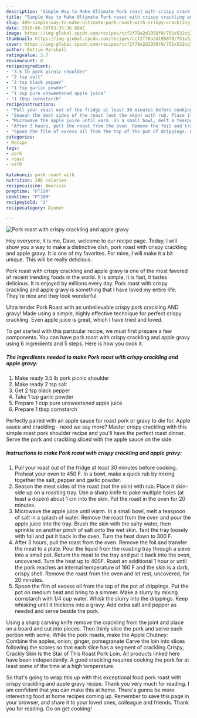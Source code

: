 ```yaml
---
description: "Simple Way to Make Ultimate Pork roast with crispy crackling and apple gravy"
title: "Simple Way to Make Ultimate Pork roast with crispy crackling and apple gravy"
slug: 489-simple-way-to-make-ultimate-pork-roast-with-crispy-crackling-and-apple-gravy
date: 2020-06-30T03:35:36.684Z
image: https://img-global.cpcdn.com/recipes/ccf2f78a2d1958f0/751x532cq70/pork-roast-with-crispy-crackling-and-apple-gravy-recipe-main-photo.jpg
thumbnail: https://img-global.cpcdn.com/recipes/ccf2f78a2d1958f0/751x532cq70/pork-roast-with-crispy-crackling-and-apple-gravy-recipe-main-photo.jpg
cover: https://img-global.cpcdn.com/recipes/ccf2f78a2d1958f0/751x532cq70/pork-roast-with-crispy-crackling-and-apple-gravy-recipe-main-photo.jpg
author: Bettie Marshall
ratingvalue: 3.7
reviewcount: 8
recipeingredient:
- "3.5 lb pork picnic shoulder"
- "2 tsp salt"
- "2 tsp black pepper"
- "1 tsp garlic powder"
- "1 cup pure unsweetened apple juice"
- "1 tbsp cornstarch"
recipeinstructions:
- "Pull your roast out of the fridge at least 30 minutes before cooking. Preheat your oven to 450 F. In a bowl, make a quick rub by mixing together the salt, pepper and garlic powder."
- "Season the meat sides of the roast (not the skin) with rub. Place it skin-side up on a roasting tray. Use a sharp knife to poke multiple holes (at least a dozen) about 1 cm into the skin. Put the roast in the oven for 20 minutes."
- "Microwave the apple juice until warm. In a small bowl, melt a teaspoon of salt in a splash of water. Remove the roast from the oven and pour the apple juice into the tray. Brush the skin with the salty water, then sprinkle on another pinch of salt onto the wet skin. Tent the tray loosely with foil and put it back in the oven. Turn the heat down to 300 F."
- "After 3 hours, pull the roast from the oven. Remove the foil and transfer the meat to a plate. Pour the liquid from the roasting tray through a sieve into a small pot. Return the meat to the tray and put it back into the oven, uncovered. Turn the heat up to 400F. Roast an additional 1 hour or until the pork reaches an internal temperature of 160 F and the skin is a dark, crispy shell. Remove the roast from the oven and let rest, uncovered, for 20 minutes."
- "Spoon the film of excess oil from the top of the pot of drippings. Put the pot on medium heat and bring to a simmer. Make a slurry by mixing cornstarch with 1/4 cup water. Whisk the slurry into the drippings. Keep whisking until it thickens into a gravy. Add extra salt and pepper as needed and serve beside the pork."
categories:
- Recipe
tags:
- pork
- roast
- with

katakunci: pork roast with 
nutrition: 286 calories
recipecuisine: American
preptime: "PT15M"
cooktime: "PT38M"
recipeyield: "2"
recipecategory: Dinner

---
```



![Pork roast with crispy crackling and apple gravy](https://img-global.cpcdn.com/recipes/ccf2f78a2d1958f0/751x532cq70/pork-roast-with-crispy-crackling-and-apple-gravy-recipe-main-photo.jpg)

Hey everyone, it is me, Dave, welcome to our recipe page. Today, I will show you a way to make a distinctive dish, pork roast with crispy crackling and apple gravy. It is one of my favorites. For mine, I will make it a bit unique. This will be really delicious.

Pork roast with crispy crackling and apple gravy is one of the most favored of recent trending foods in the world. It is simple, it is fast, it tastes delicious. It is enjoyed by millions every day. Pork roast with crispy crackling and apple gravy is something that I have loved my entire life. They're nice and they look wonderful.

Ultra tender Pork Roast with an unbelievable crispy pork crackling AND gravy! Made using a simple, highly effective technique for perfect crispy crackling. Even apple juice is great, which I have tried and loved.


To get started with this particular recipe, we must first prepare a few components. You can have pork roast with crispy crackling and apple gravy using 6 ingredients and 5 steps. Here is how you cook it.

##### The ingredients needed to make Pork roast with crispy crackling and apple gravy:

1. Make ready 3.5 lb pork picnic shoulder
1. Make ready 2 tsp salt
1. Get 2 tsp black pepper
1. Take 1 tsp garlic powder
1. Prepare 1 cup pure unsweetened apple juice
1. Prepare 1 tbsp cornstarch


Perfectly paired with an apple sauce for roast pork or gravy to die for. Apple sauce and crackling - need we say more? Master crispy crackling with this simple roast pork shoulder recipe and you&#39;ll have the perfect roast dinner. Serve the pork and crackling sliced with the apple sauce on the side. 

##### Instructions to make Pork roast with crispy crackling and apple gravy:

1. Pull your roast out of the fridge at least 30 minutes before cooking. Preheat your oven to 450 F. In a bowl, make a quick rub by mixing together the salt, pepper and garlic powder.
1. Season the meat sides of the roast (not the skin) with rub. Place it skin-side up on a roasting tray. Use a sharp knife to poke multiple holes (at least a dozen) about 1 cm into the skin. Put the roast in the oven for 20 minutes.
1. Microwave the apple juice until warm. In a small bowl, melt a teaspoon of salt in a splash of water. Remove the roast from the oven and pour the apple juice into the tray. Brush the skin with the salty water, then sprinkle on another pinch of salt onto the wet skin. Tent the tray loosely with foil and put it back in the oven. Turn the heat down to 300 F.
1. After 3 hours, pull the roast from the oven. Remove the foil and transfer the meat to a plate. Pour the liquid from the roasting tray through a sieve into a small pot. Return the meat to the tray and put it back into the oven, uncovered. Turn the heat up to 400F. Roast an additional 1 hour or until the pork reaches an internal temperature of 160 F and the skin is a dark, crispy shell. Remove the roast from the oven and let rest, uncovered, for 20 minutes.
1. Spoon the film of excess oil from the top of the pot of drippings. Put the pot on medium heat and bring to a simmer. Make a slurry by mixing cornstarch with 1/4 cup water. Whisk the slurry into the drippings. Keep whisking until it thickens into a gravy. Add extra salt and pepper as needed and serve beside the pork.


Using a sharp carving knife remove the crackling from the joint and place on a board and cut into pieces. Then thinly slice the pork and serve each portion with some. While the pork roasts, make the Apple Chutney: Combine the apples, onion, ginger, pomegranate Carve the loin into slices following the scores so that each slice has a segment of crackling Crispy, Crackly Skin Is the Star of This Roast Pork Loin. All products linked here have been independently. A good crackling requires cooking the pork for at least some of the time at a high temperature. 

So that's going to wrap this up with this exceptional food pork roast with crispy crackling and apple gravy recipe. Thank you very much for reading. I am confident that you can make this at home. There's gonna be more interesting food at home recipes coming up. Remember to save this page in your browser, and share it to your loved ones, colleague and friends. Thank you for reading. Go on get cooking!
